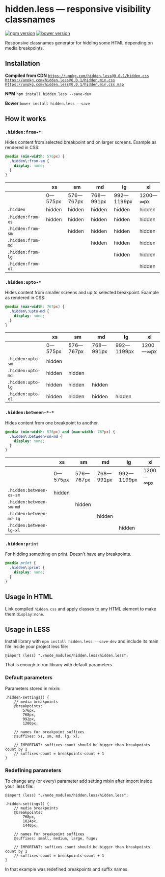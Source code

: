 # hidden.less — responsive visibility classnames

[![npm version](https://badge.fury.io/js/hidden.less.svg)](http://badge.fury.io/js/hidden.less)
[![bower version](https://badge.fury.io/bo/hidden.less.svg)](http://badge.fury.io/bo/hidden.less)

Responsive classnames generator for hidding some HTML depending on media breakpoints.

## Installation

**Compiled from CDN**
[`https://unpkg.com/hidden.less@0.0.1/hidden.css`](https://unpkg.com/hidden.less@0.0.1/hidden.css)
[`https://unpkg.com/hidden.less@0.0.1/hidden.min.css`](https://unpkg.com/hidden.less@0.0.1/hidden.min.css)
[`https://unpkg.com/hidden.less@0.0.1/hidden.min.css.map`](https://unpkg.com/hidden.less@0.0.1/hidden.min.css.map)

**NPM**
`npm install hidden.less --save-dev`

**Bower**
`bower install hidden.less --save`

## How it works

### `.hidden:from-*`

Hides content from selected breakpoint and on larger screens. Example as rendered in CSS:

```css
@media (min-width: 576px) {
  .hidden\:from-sm {
    display: none;
  }
}
```

|                   | **xs**  | **sm**    | **md**    | **lg**     | **xl**   |
| ----------------- | ------- | --------- | --------- | ---------- | -------- |
|                   | 0—575px | 576—767px | 768—991px | 992—1199px | 1200—∞px |
| `.hidden`         | hidden  | hidden    | hidden    | hidden     | hidden   |
| `.hidden:from-xs` | hidden  | hidden    | hidden    | hidden     | hidden   |
| `.hidden:from-sm` |         | hidden    | hidden    | hidden     | hidden   |
| `.hidden:from-md` |         |           | hidden    | hidden     | hidden   |
| `.hidden:from-lg` |         |           |           | hidden     | hidden   |
| `.hidden:from-xl` |         |           |           |            | hidden   |

### `.hidden:upto-*`

Hides content from smaller screens and up to selected breakpoint. Example as rendered in CSS:

```css
@media (max-width: 767px) {
  .hidden\:upto-md {
    display: none;
  }
}
```

|                   | **xs**  | **sm**    | **md**    | **lg**     | **xl**   |
| ----------------- | ------- | --------- | --------- | ---------- | -------- |
|                   | 0—575px | 576—767px | 768—991px | 992—1199px | 1200—∞px |
| `.hidden:upto-sm` | hidden  |           |           |            |          |
| `.hidden:upto-md` | hidden  | hidden    |           |            |          |
| `.hidden:upto-lg` | hidden  | hidden    | hidden    |            |          |
| `.hidden:upto-xl` | hidden  | hidden    | hidden    | hidden     |          |

### `.hidden:between-*-*`

Hides content from one breakpoint to another.

```css
@media (min-width: 576px) and (max-width: 767px) {
  .hidden\:between-sm-md {
    display: none;
  }
}
```

|                         | **xs**  | **sm**    | **md**    | **lg**     | **xl**   |
| ----------------------- | ------- | --------- | --------- | ---------- | -------- |
|                         | 0—575px | 576—767px | 768—991px | 992—1199px | 1200—∞px |
| `.hidden:between-xs-sm` | hidden  |           |           |            |          |
| `.hidden:between-sm-md` |         | hidden    |           |            |          |
| `.hidden:between-md-lg` |         |           | hidden    |            |          |
| `.hidden:between-lg-xl` |         |           |           | hidden     |          |

### `.hidden:print`

For hidding something on print. Doesn't have any breakpoints.

```css
@media print {
  .hidden\:print {
    display: none;
  }
}
```

## Usage in HTML

Link compiled `hidden.css` and apply classes to any HTML element to make them `display:none`.

## Usage in LESS

Install library with `npm install hidden.less --save-dev` and include its main file inside your project less file:

```less
@import (less) "./node_modules/hidden.less/hidden.less";
```

That is enough to run library with default parameters.

### Default parameters

Parameters stored in mixin:

```less
.hidden-settings() {
    // media breakpoints
    @breakpoints:
        576px,
        768px,
        992px,
        1200px;

    // names for breakpoint suffixes
    @suffixes: xs, sm, md, lg, xl;

    // IMPORTANT: suffixes count should be bigger than breakpoints count by 1
    // suffixes-count = breakpoints-count + 1
}
```

### Redefining parameters

To change any (or every) parameter add setting mixin after import inside your .less file:

```less
@import (less) "./node_modules/hidden.less/hidden.less";

.hidden-settings() {
    // media breakpoints
    @breakpoints:
        768px,
        1024px,
        1440px;

    // names for breakpoint suffixes
    @suffixes: small, medium, large, huge;

    // IMPORTANT: suffixes count should be bigger than breakpoints count by 1
    // suffixes-count = breakpoints-count + 1
}
```

In that example was redefined breakpoints and suffix names.
